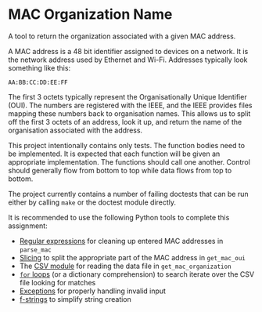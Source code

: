 MAC Organization Name
=====================

A tool to return the organization associated with a given MAC address.

A MAC address is a 48 bit identifier assigned to devices on a network. It is the network address used by Ethernet and Wi-Fi. Addresses typically look something like this:

    AA:BB:CC:DD:EE:FF

The first 3 octets typically represent the Organisationally Unique Identifier (OUI). The numbers are registered with the IEEE, and the IEEE provides files mapping these numbers back to organisation names. This allows us to split off the first 3 octets of an address, look it up, and return the name of the organisation associated with the address.

This project intentionally contains only tests. The function bodies need to be implemented. It is expected that each function will be given an appropriate implementation. The functions should call one another. Control should generally flow from bottom to top while data flows from top to bottom.

The project currently contains a number of failing doctests that can be run either by calling `make` or the doctest module directly.

It is recommended to use the following Python tools to complete this assignment:

- [Regular expressions](https://www.py4e.com/html3/11-regex) for cleaning up entered MAC addresses in `parse_mac`
- [Slicing](https://www.py4e.com/html3/06-strings#string-slices) to split the appropriate part of the MAC address in `get_mac_oui`
- The [CSV module](https://docs.python.org/3/library/csv.html) for reading the data file in `get_mac_organization`
- [`for` loops](https://www.py4e.com/html3/05-iterations#definite-loops-using-for) (or a dictionary comprehension) to search iterate over the CSV file looking for matches
- [Exceptions](https://docs.python.org/3/tutorial/errors.html) for properly handling invalid input
- [f-strings](https://docs.python.org/3/reference/lexical_analysis.html#f-strings) to simplify string creation
